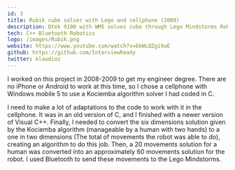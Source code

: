 ```yaml
---
id: 3
title: Rubik cube solver with Lego and cellphone (2009)
description: Qtek 9100 with WM5 solves cube through Lego Mindstorms Robot with Bluetooth messages. Used VB.NET, Kociemba Algorithm in C, pocket NXT remote and design from Tiltedtwister.
tech: C++ Bluetooth Robotics
logo: /images/Rubik.png
website: https://www.youtube.com/watch?v=bkWLQZgi9uE
github: https://github.com/InterviewReady
twitter: klaudioz
---
```


I worked on this project in 2008-2009 to get my engineer degree. There are no iPhone or Android to work at this time, so I chose a cellphone with Windows mobile 5 to use a Kociemba algorithm solver I had coded in C.

I need to make a lot of adaptations to the code to work with it in the cellphone. It was in an old version of C, and I finished with a newer version of Visual C++.
Finally, I needed to convert the six dimensions solution given by the Kociemba algorithm (manageable by a human with two hands) to a one in two dimensions (The total of movements the robot was able to do), creating an algorithm to do this job. Then, a 20 movements solution for a human was converted into an approximately 60 movements solution for the robot. I used Bluetooth to send these movements to the Lego Mindstorms.